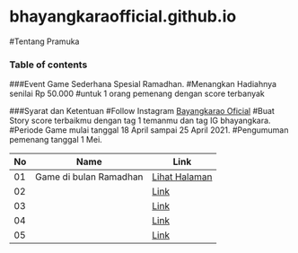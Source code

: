 # bhayangkaraofficial.github.io
#Tentang Pramuka
### Table of contents

###Event Game Sederhana Spesial Ramadhan.
#Menangkan Hadiahnya senilai Rp 50.000 
#untuk 1 orang pemenang dengan score terbanyak

###Syarat dan Ketentuan 
#Follow Instagram [Bayangkarao Oficial](http://instagram.com/bayangkaraofficial)
#Buat Story score terbaikmu dengan tag 1 temanmu dan tag IG bhayangkara.
#Periode Game mulai tanggal 18 April sampai 25 April 2021.
#Pengumuman pemenang tanggal 1 Mei.

|  No  |  Name  | Link  |
|------|----------------|--------------|
|  01  | Game di bulan Ramadhan	  |[Lihat Halaman](https://bhayangkaraofficial.github.io/game/dist/index.html)|	         
|  02  | 	  |[Link]()|
|  03  | 	          |[Link]()|	 
|  04  | 		      |[Link]()|	      
|  05  | 			  |[Link]()|		


